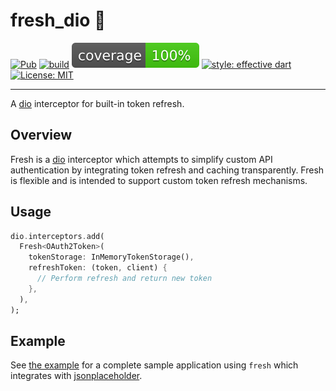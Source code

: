 # fresh_dio 🍋

[![Pub](https://img.shields.io/pub/v/fresh.svg)](https://pub.dev/packages/fresh)
[![build](https://github.com/felangel/fresh/workflows/build/badge.svg)](https://github.com/felangel/fresh/actions)
[![coverage](https://github.com/felangel/fresh/blob/master/coverage_badge.svg)](https://github.com/felangel/fresh/actions)
[![style: effective dart](https://img.shields.io/badge/style-effective_dart-40c4ff.svg)](https://github.com/tenhobi/effective_dart)
[![License: MIT](https://img.shields.io/badge/license-MIT-purple.svg)](https://opensource.org/licenses/MIT)

---

A [dio](https://pub.dev/packages/dio) interceptor for built-in token refresh.

## Overview

Fresh is a [dio](https://pub.dev/packages/dio) interceptor which attempts to simplify custom API authentication by integrating token refresh and caching transparently. Fresh is flexible and is intended to support custom token refresh mechanisms.

## Usage

```dart
dio.interceptors.add(
  Fresh<OAuth2Token>(
    tokenStorage: InMemoryTokenStorage(),
    refreshToken: (token, client) {
      // Perform refresh and return new token
    },
  ),
);
```

## Example

See [the example](https://github.com/felangel/fresh/tree/master/packages/fresh_dio/example) for a complete sample application using `fresh` which integrates with [jsonplaceholder](https://jsonplaceholder.typicode.com).
